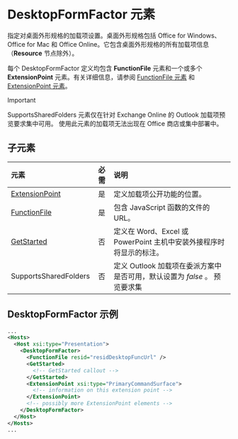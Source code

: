 # <a name="desktopformfactor-element"></a>DesktopFormFactor 元素

指定对桌面外形规格的加载项设置。桌面外形规格包括 Office for Windows、Office for Mac 和 Office Online。它包含桌面外形规格的所有加载项信息（**Resource** 节点除外）。

每个 DesktopFormFactor 定义均包含 **FunctionFile** 元素和一个或多个 **ExtensionPoint** 元素。有关详细信息，请参阅 [FunctionFile 元素](functionfile.md) 和 [ExtensionPoint 元素](extensionpoint.md)。

> [!IMPORTANT]
> SupportsSharedFolders 元素仅在针对 Exchange Online 的 Outlook 加载项预览要求集中可用。
> 使用此元素的加载项无法出现在 Office 商店或集中部署中。

## <a name="child-elements"></a>子元素

| 元素                               | 必需 | 说明  |
|:--------------------------------------|:--------:|:-------------|
| [ExtensionPoint](extensionpoint.md)   | 是      | 定义加载项公开功能的位置。 |
| [FunctionFile](functionfile.md)       | 是      | 包含 JavaScript 函数的文件的 URL。|
| [GetStarted](getstarted.md)           | 否       | 定义在 Word、Excel 或 PowerPoint 主机中安装外接程序时将显示的标注。 |
| SupportsSharedFolders                 | 否       | 定义 Outlook 加载项在委派方案中是否可用，默认设置为 *false* 。 预览要求集|

## <a name="desktopformfactor-example"></a>DesktopFormFactor 示例

```xml
...
<Hosts>
  <Host xsi:type="Presentation">
    <DesktopFormFactor>
      <FunctionFile resid="residDesktopFuncUrl" />
      <GetStarted>
        <!-- GetStarted callout -->
      </GetStarted>
      <ExtensionPoint xsi:type="PrimaryCommandSurface">
        <!-- information on this extension point -->
      </ExtensionPoint>
      <!-- possibly more ExtensionPoint elements -->
    </DesktopFormFactor>
  </Host>
</Hosts>
...
```
